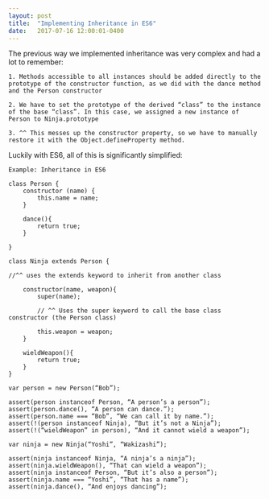 ```yaml
---
layout: post
title:  "Implementing Inheritance in ES6"
date:   2017-07-16 12:00:01-0400
---
```

The previous way we implemented inheritance was very complex and had a lot to remember:
    
    1. Methods accessible to all instances should be added directly to the prototype of the constructor function, as we did with the dance method and the Person constructor
    
    2. We have to set the prototype of the derived “class” to the instance of the base “class”. In this case, we assigned a new instance of Person to Ninja.prototype

    3. ^^ This messes up the constructor property, so we have to manually restore it with the Object.defineProperty method.

Luckily with ES6, all of this is significantly simplified:

    Example: Inheritance in ES6

    class Person {
        constructor (name) {
            this.name = name;
        }

        dance(){
            return true;
        }

    }

    class Ninja extends Person {

    //^^ uses the extends keyword to inherit from another class

        constructor(name, weapon){
            super(name);

            // ^^ Uses the super keyword to call the base class constructor (the Person class)

            this.weapon = weapon;
        }

        wieldWeapon(){
            return true;
        }
    }

    var person = new Person(“Bob”);

    assert(person instanceof Person, “A person’s a person”);
    assert(person.dance(), “A person can dance.”);
    assert(person.name === “Bob”, “We can call it by name.”);
    assert(!(person instanceof Ninja), “But it’s not a Ninja”);
    assert(!(“wieldWeapon” in person), “And it cannot wield a weapon”);

    var ninja = new Ninja(“Yoshi”, “Wakizashi”);

    assert(ninja instanceof Ninja, “A ninja’s a ninja”);
    assert(ninja.wieldWeapon(), “That can wield a weapon”);
    assert(ninja instanceof Person, “But it’s also a person”);
    assert(ninja.name === “Yoshi”, “That has a name”);
    assert(ninja.dance(), “And enjoys dancing”);
